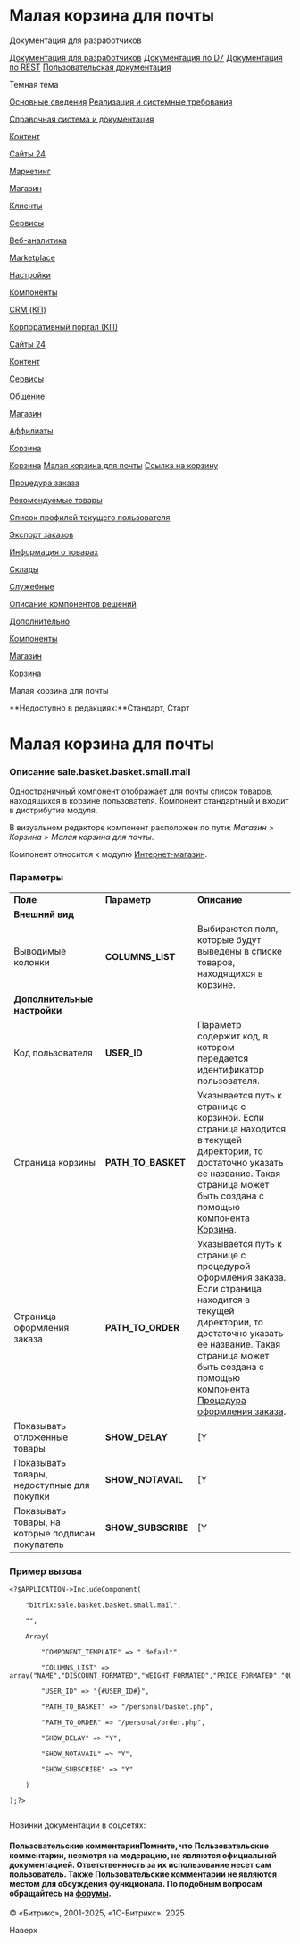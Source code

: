 # Малая корзина для почты

Документация для разработчиков

[Документация для разработчиков](https://dev.1c-bitrix.ru/api_help/)
[Документация по D7](https://dev.1c-bitrix.ru/api_d7/)
[Документация по REST](https://dev.1c-bitrix.ru/rest_help/)
[Пользовательская документация](https://dev.1c-bitrix.ru/user_help/)

Темная тема

[Основные сведения](/user_help/index.php)
[Реализация и системные требования](/user_help/reqintro.php)

[Справочная система и документация](/user_help/help/index.php)

[Контент](/user_help/content/index.php)

[Сайты 24](/user_help/sites24/index.php)

[Маркетинг](/user_help/marketing/index.php)

[Магазин](/user_help/store/index.php)

[Клиенты](/user_help/clients/index.php)

[Сервисы](/user_help/service/index.php)

[Веб-аналитика](/user_help/statistic/index.php)

[Marketplace](/user_help/marketplace/index.php)

[Настройки](/user_help/settings/index.php)

[Компоненты](/user_help/components/index.php)

[CRM (КП)](/user_help/components/crm/index.php)

[Корпоративный портал (КП)](/user_help/components/intranet/index.php)

[Сайты 24](/user_help/components/landing/index.php)

[Контент](/user_help/components/content/index.php)

[Сервисы](/user_help/components/services/index.php)

[Общение](/user_help/components/obschenie/index.php)

[Магазин](/user_help/components/magazin/index.php)

[Аффилиаты](/user_help/components/magazin/affiliates/index.php)

[Корзина](/user_help/components/magazin/basket/index.php)

[Корзина](/user_help/components/magazin/basket/sale_basket_basket.php)
[Малая корзина для почты](/user_help/components/magazin/basket/sale_basket_basket_small_mail.php)
[Ссылка на корзину](/user_help/components/magazin/basket/sale_basket_basket_line.php)

[Процедура заказа](/user_help/components/magazin/zakaz/index.php)

[Рекомендуемые товары](/user_help/components/magazin/recommended/index.php)

[Список профилей текущего пользователя](/user_help/components/magazin/profiles/index.php)

[Экспорт заказов](/user_help/components/magazin/export_zakaz/index.php)

[Информация о товарах](/user_help/components/magazin/information_tovars/index.php)

[Склады](/user_help/components/magazin/sklads/index.php)

[Служебные](/user_help/components/sluzhebnie/index.php)

[Описание компонентов решений](/user_help/description_decisions/index.php)

[Дополнительно](/user_help/additional/index.php)

[Компоненты](/user_help/components/index.php)

[Магазин](/user_help/components/magazin/index.php)

[Корзина](/user_help/components/magazin/basket/index.php)

Малая корзина для почты

**Недоступно в редакциях:**Стандарт, Старт

# Малая корзина для почты

### Описание **sale.basket.basket.small.mail**

Одностраничный компонент отображает для почты список товаров, находящихся в корзине пользователя. Компонент стандартный и входит в дистрибутив модуля.

В визуальном редакторе компонент расположен по пути: *Магазин > Корзина > Малая корзина для почты*.

Компонент относится к модулю [Интернет-магазин](/user_help/store/sale/index.php).

### Параметры

|  |  |  |
| --- | --- | --- |
| **Поле** | **Параметр** | **Описание** |
| **Внешний вид** | | |
| Выводимые колонки | **COLUMNS\_LIST** | Выбираются поля, которые будут выведены в списке товаров, находящихся в корзине. |
| **Дополнительные настройки** | | |
| Код пользователя | **USER\_ID** | Параметр содержит код, в котором передается идентификатор пользователя. |
| Страница корзины | **PATH\_TO\_BASKET** | Указывается путь к странице с корзиной. Если страница находится в текущей директории, то достаточно указать ее название. Такая страница может быть создана с помощью компонента [Корзина](/user_help/store/sale/components_2/basket/sale_basket_basket.php). |
| Страница оформления заказа | **PATH\_TO\_ORDER** | Указывается путь к странице c процедурой оформления заказа. Если страница находится в текущей директории, то достаточно указать ее название. Такая страница может быть создана с помощью компонента [Процедура оформления заказа](/user_help/store/sale/components_2/order/sale_order_full.php). |
| Показывать отложенные товары | **SHOW\_DELAY** | [Y|N] При отмеченной опции в корзине будут отображаться отложенные товары. |
| Показывать товары, недоступные для покупки | **SHOW\_NOTAVAIL** | [Y|N] При отмеченной опции будут отображаться товары, недоступные для покупки. |
| Показывать товары, на которые подписан покупатель | **SHOW\_SUBSCRIBE** | [Y|N] При отмеченной опции дополнительно будут показаны товары, на которые подписан покупатель. |

### Пример вызова

```
<?$APPLICATION->IncludeComponent(
	"bitrix:sale.basket.basket.small.mail",
	"",
	Array(
		"COMPONENT_TEMPLATE" => ".default",
		"COLUMNS_LIST" => array("NAME","DISCOUNT_FORMATED","WEIGHT_FORMATED","PRICE_FORMATED","QUANTITY_FORMATED"),
		"USER_ID" => "{#USER_ID#}",
		"PATH_TO_BASKET" => "/personal/basket.php",
		"PATH_TO_ORDER" => "/personal/order.php",
		"SHOW_DELAY" => "Y",
		"SHOW_NOTAVAIL" => "Y",
		"SHOW_SUBSCRIBE" => "Y"
	)
);?>

```

Новинки документации в соцсетях:

#### Пользовательские комментарииПомните, что Пользовательские комментарии, несмотря на модерацию, не являются официальной документацией. Ответственность за их использование несет сам пользователь. Также Пользовательские комментарии не являются местом для обсуждения функционала. По подобным вопросам обращайтесь на [форумы](http://dev.1c-bitrix.ru/community/forums/group1/).

© «Битрикс», 2001-2025, «1С-Битрикс», 2025

Наверх